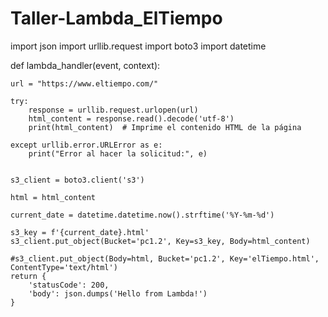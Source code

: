 # Taller-Lambda_ElTiempo

import json
import urllib.request
import boto3
import datetime

def lambda_handler(event, context):
    
    url = "https://www.eltiempo.com/"

    try:
        response = urllib.request.urlopen(url)
        html_content = response.read().decode('utf-8')
        print(html_content)  # Imprime el contenido HTML de la página
    
    except urllib.error.URLError as e:
        print("Error al hacer la solicitud:", e)
        
    
    s3_client = boto3.client('s3')
    
    html = html_content
    
    current_date = datetime.datetime.now().strftime('%Y-%m-%d')

    s3_key = f'{current_date}.html'
    s3_client.put_object(Bucket='pc1.2', Key=s3_key, Body=html_content)
    
    #s3_client.put_object(Body=html, Bucket='pc1.2', Key='elTiempo.html', ContentType='text/html')
    return {
        'statusCode': 200,
        'body': json.dumps('Hello from Lambda!')
    }

